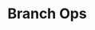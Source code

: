 ---
# metadata # 
title:  Branch Ops
description: Learn how to create, delete, and update branches.
date: 
# taxonomy #
tags: 
series:
seriesPart:
weight: 5
---